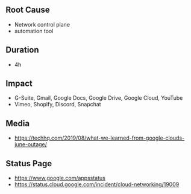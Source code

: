 ## Root Cause

- Network control plane
- automation tool

## Duration

- 4h

## Impact

- G-Suite, Gmail, Google Docs, Google Drive, Google Cloud, YouTube
- Vimeo, Shopify, Discord, Snapchat

## Media

- https://techhq.com/2019/08/what-we-learned-from-google-clouds-june-outage/

## Status Page

- https://www.google.com/appsstatus
- https://status.cloud.google.com/incident/cloud-networking/19009
